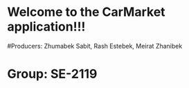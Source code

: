 # Welcome to the CarMarket application!!!
#Producers: Zhumabek Sabit, Rash Estebek, Meirat Zhanibek
# Group: SE-2119
